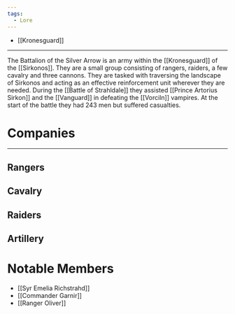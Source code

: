 ```yaml
---
tags:
  - Lore
---
```

- [[Kronesguard]]
---
The Battalion of the Silver Arrow is an army within the [[Kronesguard]] of the [[Sirkonos]]. They are a small group consisting of rangers, raiders, a few cavalry and three cannons. They are tasked with traversing the landscape of Sirkonos and acting as an effective reinforcement unit wherever they are needed. During the [[Battle of Strahldale]] they assisted [[Prince Artorius Sirkon]] and the [[Vanguard]] in defeating the [[Vorciln]] vampires. At the start of the battle they had 243 men but suffered casualties.
# Companies
---
## Rangers
## Cavalry
## Raiders
## Artillery
# Notable Members
- [[Syr Emelia Richstrahd]]
- [[Commander Garnir]]
- [[Ranger Oliver]]

